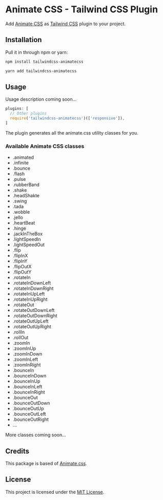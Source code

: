 # Animate CSS - Tailwind CSS Plugin
Add [Animate CSS](https://github.com/daneden/animate.css) as [Tailwind CSS](https://github.com/tailwindcss/tailwindcss) plugin to your project.


## Installation

Pull it in through npm or yarn:

```bash
npm install tailwindcss-animatecss
```

```bash
yarn add tailwindcss-animatecss
```

## Usage

Usage description coming soon…

```js
plugins: [
  // Other plugins
  require('tailwindcss-animatecss')(['responsive']),
]
```

The plugin generates all the animate.css utility classes for you.

### Available Animate CSS classes
* .animated
* .infinite
* .bounce
* .flash
* .pulse
* .rubberBand
* .shake
* .headShakte
* .swing
* .tada
* .wobble
* .jello
* .heartBeat
* .hinge
* .jackInTheBox
* .lightSpeedIn
* .lightSpeedOut
* .flip
* .flipInX
* .flipInY
* .flipOutX
* .flipOutY
* .rotateIn
* .rotateInDownLeft
* .rotateInDownRight
* .rotateInUpLeft
* .rotateInUpRight
* .rotateOut
* .rotateOutDownLeft
* .rotateOutDownRight
* .rotateOutUpLeft
* .rotateOutUpRight
* .rollIn
* .rollOut
* .zoomIn
* .zoomInUp
* .zoomInDown
* .zoomInLeft
* .zoomInRight
* .bounceIn
* .bounceInDown
* .bounceInUp
* .bounceInLeft
* .bounceInRight
* .bounceOut
* .bounceOutDown
* .bounceOutUp
* .bounceOutLeft
* .bounceOutRight
* …

More classes coming soon…

## Credits

This package is based of [Animate.css](https://github.com/daneden/animate.css).

## License

This project is licensed under the [MIT License](https://opensource.org/licenses/MIT).
